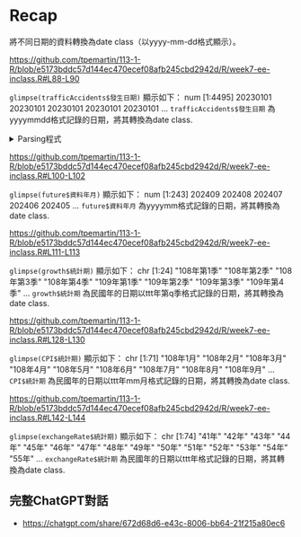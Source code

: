 # Recap

將不同日期的資料轉換為date class（以yyyy-mm-dd格式顯示）。


<https://github.com/tpemartin/113-1-R/blob/e5173bddc57d144ec470ecef08afb245cbd2942d/R/week7-ee-inclass.R#L88-L90>

`glimpse(trafficAccidents$發生日期)` 顯示如下： 
 num [1:4495] 20230101 20230101 20230101 20230101 20230101 ...
`trafficAccidents$發生日期` 為yyyymmdd格式記錄的日期，將其轉換為date class.

<details>
<summary>Parsing程式</summary>

<https://github.com/tpemartin/113-1-R/blob/e5173bddc57d144ec470ecef08afb245cbd2942d/R/week7-ee-inclass.R#L93-L94>

</details>

<https://github.com/tpemartin/113-1-R/blob/e5173bddc57d144ec470ecef08afb245cbd2942d/R/week7-ee-inclass.R#L100-L102>

`glimpse(future$資料年月)` 顯示如下：
 num [1:243] 202409 202408 202407 202406 202405 ...
`future$資料年月` 為yyyymm格式記錄的日期，將其轉換為date class.

<https://github.com/tpemartin/113-1-R/blob/e5173bddc57d144ec470ecef08afb245cbd2942d/R/week7-ee-inclass.R#L111-L113>

`glimpse(growth$統計期)` 顯示如下：
 chr [1:24] "108年第1季" "108年第2季" "108年第3季" "108年第4季" "109年第1季" "109年第2季" "109年第3季" "109年第4季" ...
`growth$統計期` 為民國年的日期以ttt年第q季格式記錄的日期，將其轉換為date class.

<https://github.com/tpemartin/113-1-R/blob/e5173bddc57d144ec470ecef08afb245cbd2942d/R/week7-ee-inclass.R#L128-L130>

`glimpse(CPI$統計期)` 顯示如下：
 chr [1:71] "108年1月" "108年2月" "108年3月" "108年4月" "108年5月" "108年6月" "108年7月" "108年8月" "108年9月" ...
`CPI$統計期` 為民國年的日期以ttt年mm月格式記錄的日期，將其轉換為date class.

<https://github.com/tpemartin/113-1-R/blob/e5173bddc57d144ec470ecef08afb245cbd2942d/R/week7-ee-inclass.R#L142-L144>

`glimpse(exchangeRate$統計期)` 顯示如下：
 chr [1:74] "41年" "42年" "43年" "44年" "45年" "46年" "47年" "48年" "49年" "50年" "51年" "52年" "53年" "54年" "55年" ...
`exchangeRate$統計期` 為民國年的日期以ttt年格式記錄的日期，將其轉換為date class.


## 完整ChatGPT對話

  - <https://chatgpt.com/share/672d68d6-e43c-8006-bb64-21f215a80ec6>